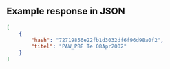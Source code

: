 

## Example response in JSON

```json
[
    {
        "hash": "72719856e22fb1d3032df6f96d98a0f2",
        "titel": "PAW_PBE Te 08Apr2002"
    }
]
```

